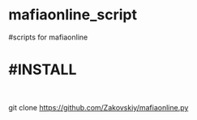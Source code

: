 # mafiaonline_script
<p>#scripts for mafiaonline </p>
<b><h1>#INSTALL</h1></b>
<br>

git clone https://github.com/Zakovskiy/mafiaonline.py



